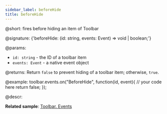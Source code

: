 ```yaml
---
sidebar_label: beforeHide
title: beforeHide
---          
```


@short: fires before hiding an item of Toolbar

@signature: {'beforeHide: (id: string, events: Event) => void | boolean;'}

@params:
- `id: string` - the ID of a toolbar item
- `events: Event` - a native event object

@returns:
Return `false` to prevent hiding of a toolbar item; otherwise, `true`.

@example:
toolbar.events.on("BeforeHide", function(id, event){
    // your code here
    return false;
});

@descr:

**Related sample**: [Toolbar. Events](https://snippet.dhtmlx.com/xvak1p5y)
